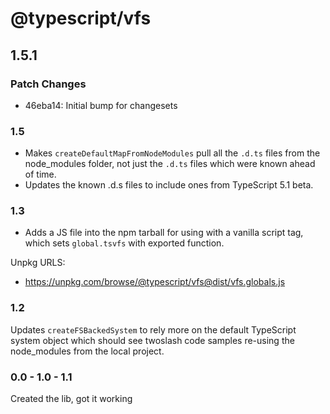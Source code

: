 # @typescript/vfs

## 1.5.1

### Patch Changes

- 46eba14: Initial bump for changesets

### 1.5

- Makes `createDefaultMapFromNodeModules` pull all the `.d.ts` files from the node_modules folder, not just the `.d.ts` files which were known ahead of time.
- Updates the known .d.s files to include ones from TypeScript 5.1 beta.

### 1.3

- Adds a JS file into the npm tarball for using with a vanilla script tag, which sets `global.tsvfs` with exported function.

Unpkg URLS:

- https://unpkg.com/browse/@typescript/vfs@dist/vfs.globals.js

### 1.2

Updates `createFSBackedSystem` to rely more on the default TypeScript system object which should see twoslash code samples re-using the node_modules from the local project.

### 0.0 - 1.0 - 1.1

Created the lib, got it working
